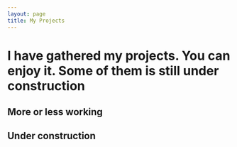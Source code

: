 ```yaml
---
layout: page
title: My Projects
---
```


# I have gathered my projects. You can enjoy it. Some of them is still under construction

## More or less working


## Under construction


